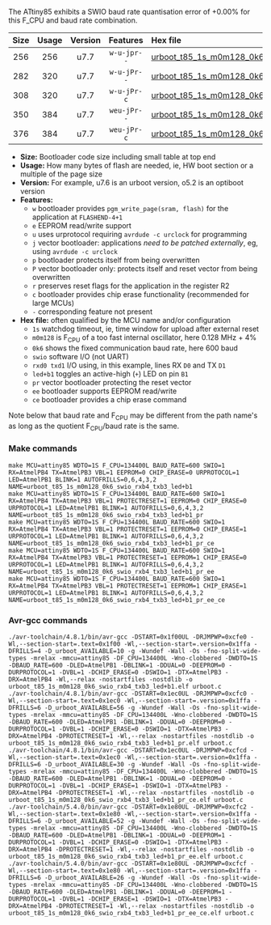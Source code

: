 The ATtiny85 exhibits a SWIO baud rate quantisation error of +0.00% for this F_CPU and baud rate combination.

|Size|Usage|Version|Features|Hex file|
|:-:|:-:|:-:|:-:|:--|
|256|256|u7.7|`w-u-jpr--`|[urboot_t85_1s_m0m128_0k6_swio_rxb4_txb3_led+b1.hex](https://raw.githubusercontent.com/stefanrueger/urboot.hex/main/mcus/attiny85/watchdog_1_s/internal_oscillator_m%2B5.00%25/%2B0m128000_hz/%2B%2B%2B0k6_baud/swio_rxb4_txb3/led%2Bb1/urboot_t85_1s_m0m128_0k6_swio_rxb4_txb3_led%2Bb1.hex)|
|282|320|u7.7|`w-u-jPr--`|[urboot_t85_1s_m0m128_0k6_swio_rxb4_txb3_led+b1_pr.hex](https://raw.githubusercontent.com/stefanrueger/urboot.hex/main/mcus/attiny85/watchdog_1_s/internal_oscillator_m%2B5.00%25/%2B0m128000_hz/%2B%2B%2B0k6_baud/swio_rxb4_txb3/led%2Bb1/urboot_t85_1s_m0m128_0k6_swio_rxb4_txb3_led%2Bb1_pr.hex)|
|308|320|u7.7|`w-u-jPr-c`|[urboot_t85_1s_m0m128_0k6_swio_rxb4_txb3_led+b1_pr_ce.hex](https://raw.githubusercontent.com/stefanrueger/urboot.hex/main/mcus/attiny85/watchdog_1_s/internal_oscillator_m%2B5.00%25/%2B0m128000_hz/%2B%2B%2B0k6_baud/swio_rxb4_txb3/led%2Bb1/urboot_t85_1s_m0m128_0k6_swio_rxb4_txb3_led%2Bb1_pr_ce.hex)|
|350|384|u7.7|`weu-jPr--`|[urboot_t85_1s_m0m128_0k6_swio_rxb4_txb3_led+b1_pr_ee.hex](https://raw.githubusercontent.com/stefanrueger/urboot.hex/main/mcus/attiny85/watchdog_1_s/internal_oscillator_m%2B5.00%25/%2B0m128000_hz/%2B%2B%2B0k6_baud/swio_rxb4_txb3/led%2Bb1/urboot_t85_1s_m0m128_0k6_swio_rxb4_txb3_led%2Bb1_pr_ee.hex)|
|376|384|u7.7|`weu-jPr-c`|[urboot_t85_1s_m0m128_0k6_swio_rxb4_txb3_led+b1_pr_ee_ce.hex](https://raw.githubusercontent.com/stefanrueger/urboot.hex/main/mcus/attiny85/watchdog_1_s/internal_oscillator_m%2B5.00%25/%2B0m128000_hz/%2B%2B%2B0k6_baud/swio_rxb4_txb3/led%2Bb1/urboot_t85_1s_m0m128_0k6_swio_rxb4_txb3_led%2Bb1_pr_ee_ce.hex)|

- **Size:** Bootloader code size including small table at top end
- **Usage:** How many bytes of flash are needed, ie, HW boot section or a multiple of the page size
- **Version:** For example, u7.6 is an urboot version, o5.2 is an optiboot version
- **Features:**
  + `w` bootloader provides `pgm_write_page(sram, flash)` for the application at `FLASHEND-4+1`
  + `e` EEPROM read/write support
  + `u` uses urprotocol requiring `avrdude -c urclock` for programming
  + `j` vector bootloader: applications *need to be patched externally*, eg, using `avrdude -c urclock`
  + `p` bootloader protects itself from being overwritten
  + `P` vector bootloader only: protects itself and reset vector from being overwritten
  + `r` preserves reset flags for the application in the register R2
  + `c` bootloader provides chip erase functionality (recommended for large MCUs)
  + `-` corresponding feature not present
- **Hex file:** often qualified by the MCU name and/or configuration
  + `1s` watchdog timeout, ie, time window for upload after external reset
  + `m0m128` is F<sub>CPU</sub> of a too fast internal oscillator, here 0.128 MHz + 4%
  + `0k6` shows the fixed communication baud rate, here 600 baud
  + `swio` software I/O (not UART)
  + `rxd0 txd1` I/O using, in this example, lines RX `D0` and TX `D1`
  + `led+b1` toggles an active-high (`+`) LED on pin `B1`
  + `pr` vector bootloader protecting the reset vector
  + `ee` bootloader supports EEPROM read/write
  + `ce` bootloader provides a chip erase command


Note below that baud rate and F<sub>CPU</sub> may be different from the path name's as long as the quotient F<sub>CPU</sub>/baud rate is the same.

### Make commands
```
make MCU=attiny85 WDTO=1S F_CPU=134400L BAUD_RATE=600 SWIO=1 RX=AtmelPB4 TX=AtmelPB3 VBL=1 EEPROM=0 CHIP_ERASE=0 URPROTOCOL=1 LED=AtmelPB1 BLINK=1 AUTOFRILLS=0,6,4,3,2 NAME=urboot_t85_1s_m0m128_0k6_swio_rxb4_txb3_led+b1
make MCU=attiny85 WDTO=1S F_CPU=134400L BAUD_RATE=600 SWIO=1 RX=AtmelPB4 TX=AtmelPB3 VBL=1 PROTECTRESET=1 EEPROM=0 CHIP_ERASE=0 URPROTOCOL=1 LED=AtmelPB1 BLINK=1 AUTOFRILLS=0,6,4,3,2 NAME=urboot_t85_1s_m0m128_0k6_swio_rxb4_txb3_led+b1_pr
make MCU=attiny85 WDTO=1S F_CPU=134400L BAUD_RATE=600 SWIO=1 RX=AtmelPB4 TX=AtmelPB3 VBL=1 PROTECTRESET=1 EEPROM=0 CHIP_ERASE=1 URPROTOCOL=1 LED=AtmelPB1 BLINK=1 AUTOFRILLS=0,6,4,3,2 NAME=urboot_t85_1s_m0m128_0k6_swio_rxb4_txb3_led+b1_pr_ce
make MCU=attiny85 WDTO=1S F_CPU=134400L BAUD_RATE=600 SWIO=1 RX=AtmelPB4 TX=AtmelPB3 VBL=1 PROTECTRESET=1 EEPROM=1 CHIP_ERASE=0 URPROTOCOL=1 LED=AtmelPB1 BLINK=1 AUTOFRILLS=0,6,4,3,2 NAME=urboot_t85_1s_m0m128_0k6_swio_rxb4_txb3_led+b1_pr_ee
make MCU=attiny85 WDTO=1S F_CPU=134400L BAUD_RATE=600 SWIO=1 RX=AtmelPB4 TX=AtmelPB3 VBL=1 PROTECTRESET=1 EEPROM=1 CHIP_ERASE=1 URPROTOCOL=1 LED=AtmelPB1 BLINK=1 AUTOFRILLS=0,6,4,3,2 NAME=urboot_t85_1s_m0m128_0k6_swio_rxb4_txb3_led+b1_pr_ee_ce
```

### Avr-gcc commands
```
./avr-toolchain/4.8.1/bin/avr-gcc -DSTART=0x1f00UL -DRJMPWP=0xcfe0 -Wl,--section-start=.text=0x1f00 -Wl,--section-start=.version=0x1ffa -DFRILLS=4 -D_urboot_AVAILABLE=10 -g -Wundef -Wall -Os -fno-split-wide-types -mrelax -mmcu=attiny85 -DF_CPU=134400L -Wno-clobbered -DWDTO=1S -DBAUD_RATE=600 -DLED=AtmelPB1 -DBLINK=1 -DDUAL=0 -DEEPROM=0 -DURPROTOCOL=1 -DVBL=1 -DCHIP_ERASE=0 -DSWIO=1 -DTX=AtmelPB3 -DRX=AtmelPB4 -Wl,--relax -nostartfiles -nostdlib -o urboot_t85_1s_m0m128_0k6_swio_rxb4_txb3_led+b1.elf urboot.c
./avr-toolchain/4.8.1/bin/avr-gcc -DSTART=0x1ec0UL -DRJMPWP=0xcfc0 -Wl,--section-start=.text=0x1ec0 -Wl,--section-start=.version=0x1ffa -DFRILLS=6 -D_urboot_AVAILABLE=56 -g -Wundef -Wall -Os -fno-split-wide-types -mrelax -mmcu=attiny85 -DF_CPU=134400L -Wno-clobbered -DWDTO=1S -DBAUD_RATE=600 -DLED=AtmelPB1 -DBLINK=1 -DDUAL=0 -DEEPROM=0 -DURPROTOCOL=1 -DVBL=1 -DCHIP_ERASE=0 -DSWIO=1 -DTX=AtmelPB3 -DRX=AtmelPB4 -DPROTECTRESET=1 -Wl,--relax -nostartfiles -nostdlib -o urboot_t85_1s_m0m128_0k6_swio_rxb4_txb3_led+b1_pr.elf urboot.c
./avr-toolchain/4.8.1/bin/avr-gcc -DSTART=0x1ec0UL -DRJMPWP=0xcfcd -Wl,--section-start=.text=0x1ec0 -Wl,--section-start=.version=0x1ffa -DFRILLS=6 -D_urboot_AVAILABLE=30 -g -Wundef -Wall -Os -fno-split-wide-types -mrelax -mmcu=attiny85 -DF_CPU=134400L -Wno-clobbered -DWDTO=1S -DBAUD_RATE=600 -DLED=AtmelPB1 -DBLINK=1 -DDUAL=0 -DEEPROM=0 -DURPROTOCOL=1 -DVBL=1 -DCHIP_ERASE=1 -DSWIO=1 -DTX=AtmelPB3 -DRX=AtmelPB4 -DPROTECTRESET=1 -Wl,--relax -nostartfiles -nostdlib -o urboot_t85_1s_m0m128_0k6_swio_rxb4_txb3_led+b1_pr_ce.elf urboot.c
./avr-toolchain/5.4.0/bin/avr-gcc -DSTART=0x1e80UL -DRJMPWP=0xcfc2 -Wl,--section-start=.text=0x1e80 -Wl,--section-start=.version=0x1ffa -DFRILLS=6 -D_urboot_AVAILABLE=52 -g -Wundef -Wall -Os -fno-split-wide-types -mrelax -mmcu=attiny85 -DF_CPU=134400L -Wno-clobbered -DWDTO=1S -DBAUD_RATE=600 -DLED=AtmelPB1 -DBLINK=1 -DDUAL=0 -DEEPROM=1 -DURPROTOCOL=1 -DVBL=1 -DCHIP_ERASE=0 -DSWIO=1 -DTX=AtmelPB3 -DRX=AtmelPB4 -DPROTECTRESET=1 -Wl,--relax -nostartfiles -nostdlib -o urboot_t85_1s_m0m128_0k6_swio_rxb4_txb3_led+b1_pr_ee.elf urboot.c
./avr-toolchain/5.4.0/bin/avr-gcc -DSTART=0x1e80UL -DRJMPWP=0xcfcf -Wl,--section-start=.text=0x1e80 -Wl,--section-start=.version=0x1ffa -DFRILLS=6 -D_urboot_AVAILABLE=26 -g -Wundef -Wall -Os -fno-split-wide-types -mrelax -mmcu=attiny85 -DF_CPU=134400L -Wno-clobbered -DWDTO=1S -DBAUD_RATE=600 -DLED=AtmelPB1 -DBLINK=1 -DDUAL=0 -DEEPROM=1 -DURPROTOCOL=1 -DVBL=1 -DCHIP_ERASE=1 -DSWIO=1 -DTX=AtmelPB3 -DRX=AtmelPB4 -DPROTECTRESET=1 -Wl,--relax -nostartfiles -nostdlib -o urboot_t85_1s_m0m128_0k6_swio_rxb4_txb3_led+b1_pr_ee_ce.elf urboot.c
```

